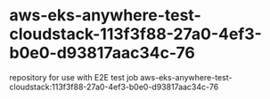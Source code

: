 # aws-eks-anywhere-test-cloudstack-113f3f88-27a0-4ef3-b0e0-d93817aac34c-76
repository for use with E2E test job aws-eks-anywhere-test-cloudstack:113f3f88-27a0-4ef3-b0e0-d93817aac34c-76
